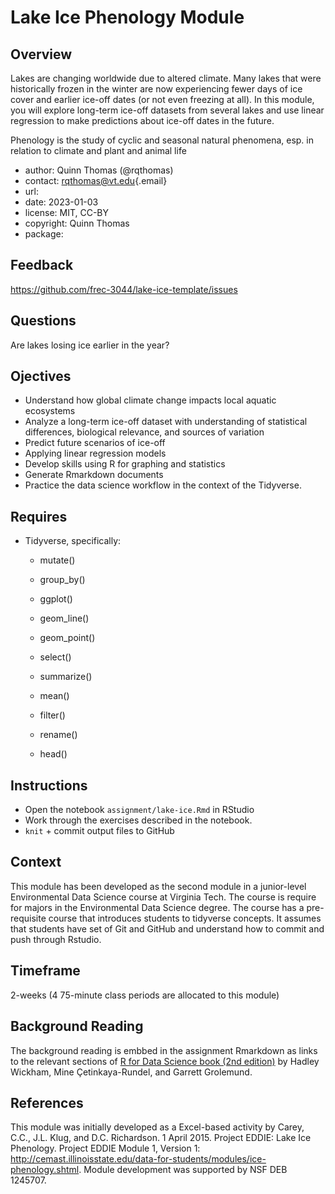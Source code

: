 # Lake Ice Phenology Module

## Overview

Lakes are changing worldwide due to altered climate. Many lakes that were
historically frozen in the winter are now experiencing fewer days of ice cover
and earlier ice-off dates (or not even freezing at all). In this module, you
will explore long-term ice-off datasets from several lakes and use linear
regression to make predictions about ice-off dates in the future.

Phenology is the study of cyclic and seasonal natural phenomena, esp. in relation to climate and plant and animal life 

-   author: Quinn Thomas (@rqthomas)
-   contact: [rqthomas\@vt.edu](mailto:rqthomas@vt.edu){.email}
-   url:
-   date: 2023-01-03
-   license: MIT, CC-BY
-   copyright: Quinn Thomas
-   package:

## Feedback

<https://github.com/frec-3044/lake-ice-template/issues>

## Questions

Are lakes losing ice earlier in the year?

## Ojectives

-   Understand how global climate change impacts local aquatic ecosystems
-   Analyze a long-term ice-off dataset with understanding of statistical
    differences, biological relevance, and sources of variation
-   Predict future scenarios of ice-off
-   Applying linear regression models
-   Develop skills using R for graphing and statistics
-   Generate Rmarkdown documents
-   Practice the data science workflow in the context of the Tidyverse.

## Requires

-   Tidyverse, specifically:

    -   mutate()

    -   group_by()

    -   ggplot()

    -   geom_line()

    -   geom_point()

    -   select()

    -   summarize()

    -   mean()

    -   filter()

    -   rename()

    -   head()

## Instructions

  - Open the notebook `assignment/lake-ice.Rmd` in RStudio
  - Work through the exercises described in the notebook.
  - `knit` + commit output files to GitHub

## Context

This module has been developed as the second module in a junior-level Environmental Data Science course at Virginia Tech.  The course is require for majors in the Environmental Data Science degree.  The course has a pre-requisite course that introduces students to tidyverse concepts.  It assumes that students have set of Git and GitHub and understand how to commit and push through Rstudio.

## Timeframe

2-weeks (4 75-minute class periods are allocated to this module)

## Background Reading

The background reading is embbed in the assignment Rmarkdown as links to the relevant sections of [R for Data Science book (2nd edition)](https://r4ds.hadley.nz) by Hadley Wickham, Mine Çetinkaya-Rundel, and Garrett Grolemund.

## References

This module was initially developed as a Excel-based activity by Carey, C.C.,
J.L. Klug, and D.C. Richardson. 1 April 2015. Project EDDIE: Lake Ice Phenology.
Project EDDIE Module 1, Version 1:
<http://cemast.illinoisstate.edu/data-for-students/modules/ice-phenology.shtml>.
Module development was supported by NSF DEB 1245707.

